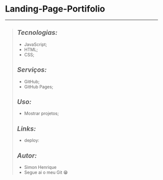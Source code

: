 # Landing-Page-Portifolio
--------------------
> ## *Tecnologias:*
> - JavaScript;
> - HTML;
> - CSS;
> ## *Serviços:*
> - GitHub;
> - GitHub Pages;
> ## *Uso:*
> - Mostrar projetos;
> ## *Links:*
> - deploy:
> ## *Autor:*
> - Simon Henrique
> - Segue ai o meu Git 😁

